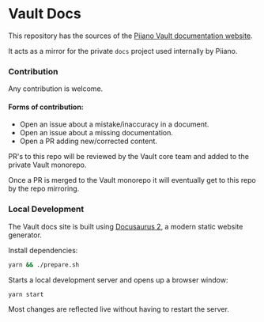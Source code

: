 # Vault Docs

This repository has the sources of the [Piiano Vault documentation website](https://piiano.com/docs).

It acts as a mirror for the private `docs` project used internally by Piiano.

### Contribution

Any contribution is welcome.

#### Forms of contribution:

* Open an issue about a mistake/inaccuracy in a document.
* Open an issue about a missing documentation.
* Open a PR adding new/corrected content.

PR's to this repo will be reviewed by the Vault core team and added to the private Vault monorepo.

Once a PR is merged to the Vault monorepo it will eventually get to this repo by the repo mirroring.

### Local Development

The Vault docs site is built using [Docusaurus 2](https://docusaurus.io/), a modern static website generator.

Install dependencies:

```bash
yarn && ./prepare.sh
```

Starts a local development server and opens up a browser window:

```bash
yarn start
```

Most changes are reflected live without having to restart the server.
